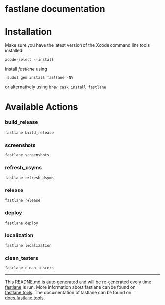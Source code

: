 fastlane documentation
================
# Installation

Make sure you have the latest version of the Xcode command line tools installed:

```
xcode-select --install
```

Install _fastlane_ using
```
[sudo] gem install fastlane -NV
```
or alternatively using `brew cask install fastlane`

# Available Actions
### build_release
```
fastlane build_release
```

### screenshots
```
fastlane screenshots
```

### refresh_dsyms
```
fastlane refresh_dsyms
```

### release
```
fastlane release
```

### deploy
```
fastlane deploy
```

### localization
```
fastlane localization
```

### clean_testers
```
fastlane clean_testers
```


----

This README.md is auto-generated and will be re-generated every time [fastlane](https://fastlane.tools) is run.
More information about fastlane can be found on [fastlane.tools](https://fastlane.tools).
The documentation of fastlane can be found on [docs.fastlane.tools](https://docs.fastlane.tools).
